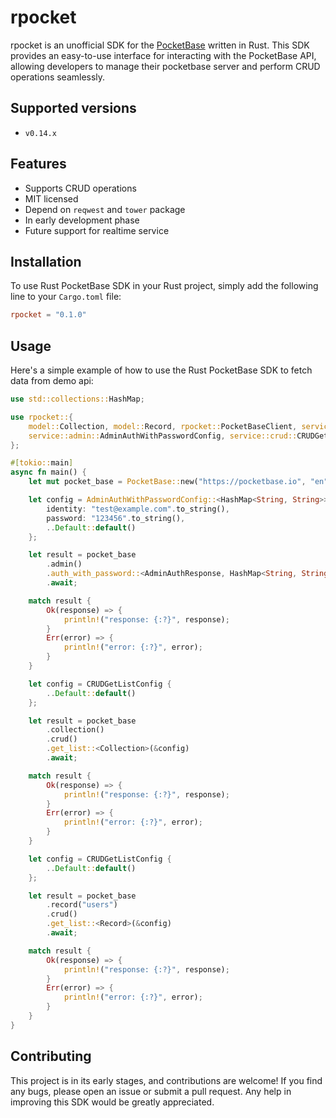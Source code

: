 # rpocket

rpocket is an unofficial SDK for the [PocketBase](https://pocketbase.io) written in Rust. This SDK provides an easy-to-use interface for interacting with the PocketBase API, allowing developers to manage their pocketbase server and perform CRUD operations seamlessly.

## Supported versions

- `v0.14.x`

## Features

-   Supports CRUD operations
-   MIT licensed
-   Depend on `reqwest` and `tower` package
-   In early development phase
-   Future support for realtime service

## Installation

To use Rust PocketBase SDK in your Rust project, simply add the following line to your `Cargo.toml` file:

```toml
rpocket = "0.1.0"
```

## Usage

Here's a simple example of how to use the Rust PocketBase SDK to fetch data from demo api:

```rust
use std::collections::HashMap;

use rpocket::{
    model::Collection, model::Record, rpocket::PocketBaseClient, service::admin::AdminAuthResponse,
    service::admin::AdminAuthWithPasswordConfig, service::crud::CRUDGetListConfig, PocketBase,
};

#[tokio::main]
async fn main() {
    let mut pocket_base = PocketBase::new("https://pocketbase.io", "en");

    let config = AdminAuthWithPasswordConfig::<HashMap<String, String>> {
        identity: "test@example.com".to_string(),
        password: "123456".to_string(),
        ..Default::default()
    };

    let result = pocket_base
        .admin()
        .auth_with_password::<AdminAuthResponse, HashMap<String, String>>(&config)
        .await;

    match result {
        Ok(response) => {
            println!("response: {:?}", response);
        }
        Err(error) => {
            println!("error: {:?}", error);
        }
    }

    let config = CRUDGetListConfig {
        ..Default::default()
    };

    let result = pocket_base
        .collection()
        .crud()
        .get_list::<Collection>(&config)
        .await;

    match result {
        Ok(response) => {
            println!("response: {:?}", response);
        }
        Err(error) => {
            println!("error: {:?}", error);
        }
    }

    let config = CRUDGetListConfig {
        ..Default::default()
    };

    let result = pocket_base
        .record("users")
        .crud()
        .get_list::<Record>(&config)
        .await;

    match result {
        Ok(response) => {
            println!("response: {:?}", response);
        }
        Err(error) => {
            println!("error: {:?}", error);
        }
    }
}
```

## Contributing

This project is in its early stages, and contributions are welcome! If you find any bugs, please open an issue or submit a pull request. Any help in improving this SDK would be greatly appreciated.
